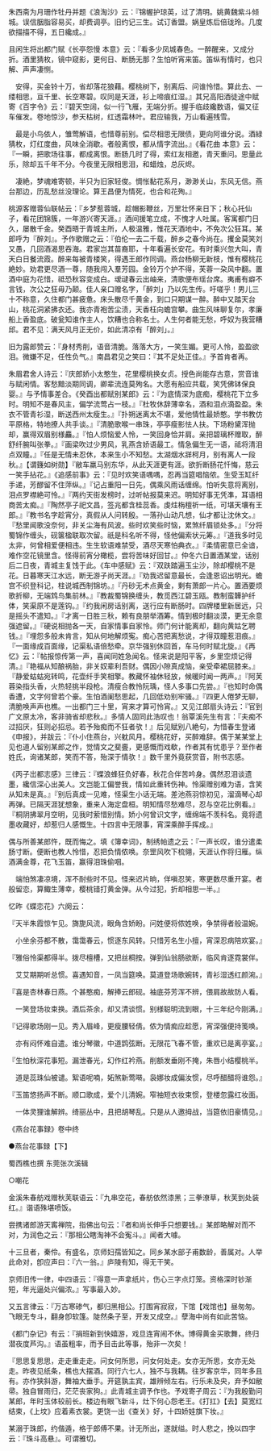 <!-- { "loadSidebar": true } -->
朱西斋为月珊作牡丹并题《浪淘沙》云：『锦幄护琼英，过了清明。姚黄魏紫斗倾城。误信胭脂容易买，却费调亭。旧约记三生。试订香盟。娲皇炼后倍珑玲。几度欲描描不得，五日纔成。』

且闲生将出都门赋《长亭怨慢 本意》云：『看多少凤城春色。一醉醒来，又成分折。酒里猜枚，镜中窥影，更何日、断肠无那？生怕听宵来笛。笛纵有情时，也只解、声声凄恻。

　安得，买金铃十万，省却落花狼藉。樱桃树下，别离后、问谁怜惜。算此去、一缕相思，亘千里、长空寒碧。叹同是天涯，衫上啼痕红湿。』其兄高阳酒徒途中赋寄《百字令》云：『碧天空阔，似一行飞雁，无端分折。握手临歧纔数语，偏又征车催发。卷地惊沙，参天枯树，红透霜林叶。君应输我，万山看遍残雪。

　最是小鸟依人，雏莺解语，也惜尊前别。偿尽相思无限债，更向阿谁分说。酒緑猜枚，灯红度曲，风味全消歇。者般离恨，都从情字流出。』《看花曲 本意》云：『一瞬，把歌场往事，都成离恨。断肠几时了得，索红友相邀，青天重问。思量此乐，除却五千年不分。今夜里无限相思泪，和蜡烛，总灰烬。

　凄絶，梦魂难寄顿，半只为旧家轻俊。惆怅黏花系月，渺渺关山，东风无信。燕台那边，历乱愁丝没理论。算王昌便为情死，也合和花殉。』

桃源客赠蓉仙联帖云：『乡梦惹蓉城，趁帽影鞭丝，万里壮怀来日下；秋心托仙子，看花团锦簇，一年游兴寄天涯。』酒间援笔立成，不愧才人吐属。客寓都门日久，屡散千金。癸酉晤于青城主所，人极温雅，惟花天酒地中，不免次公狂耳。某郎呼为『醉刘』。予作歌赠之云：『伯伦一去二千载，醉乡之春今尚在。攫金莫笑刘又愚，几回酒渴思吞海。君家岂其苗裔耶，十年看遍长安花。有时乘兴忽大叫，青天白日餐流霞。醉来每被青楼笑，得遇王郎作同调。燕台杨柳无新枝，惟有樱桃花絶妙。劝君更尽酒一尊，随我闯入羣芳园。金铃万个护不得，芙蓉一朶风中翻。置酒中庭为花惜，祗恐秋容变成白。叆叇春云出岫来，清歌便布瑶台席。夷甫有癖不言钱，次公之狂毋乃颠。佳人亲口赠名字，「醉刘」乃以先生传。吁嗟乎！男儿三十不称意，久住都门甚疲惫。床头散尽千黄金，到口只期谋一醉。醉中又踏天台山，桃花洞紧拂衣还。我亦青袍苦尘渍，天香枉向蟾宫攀。曲生风味聊复尔，孝廉船上香盈底。破瓮知谁作主人，饮糟也合称名士。人生何者能无愁，呼奴为我营糟邱。君不见：满天风月正无价，如此清凉有「醉刘」。』

旧为露郎赞云：『身材秀削，语音清脆。落落大方，一笑生媚。更可人怜，盈盈欲泪。微嫌不足，任性负气。』南昌君见之笑曰：『其不足处正佳。』予首肯者再。

朱眉君舍人诗云：『庆郎娇小太憨生，花里樱桃换女贞。授色尚能存古意，赏音谁与赋闲情。客愁黯淡期同调，卿辈流连莫殉名。大愿有船应共载，笑凭佛钵保良婴。』与予情事差合。《癸酉出都赋别某郎》云：『为底情深为底痴，樱桃花下立多时。明知不是春风主，偏学流莺占一枝。』『杜牧休辞薄幸名，酒和泪点滴盈盈。朱衣不管青衫湿，断送西州太瘦生。』『扑朔迷离太不堪，爱他情性最娇憨。学书教仿平原格，特地撩人共手谈。』『清脆歌喉一串珠，亭亭瘦影怯人扶。下场粉黛浑抛却，赢得双眉别様麤。』『怕人烦恼爱人怜，一笑回身恰并肩。亲把碧璃杯赠取，醉舒纤腕叫张拳。』『画梁吹过少男风，乳燕含娇语最工。情急偏生无一语，祗将清泪点双瞳。』『任是无情未忍休，本来生小不知愁。太湖烟水牂柯月，别有离人一段秋。』【谓籛如树勋】『敝车羸马别东华，从此天涯更有涯。欲折断肠花忏悔，慈云一笑手拈花。』《追感前事》云：『见时欢笑语喁喁，忍再当筵唱恼侬。生受玉缸纤手递，芳醪留不住萍纵。』『记占重阳一日先，偶乘风雨话缠绵。怕听失意将离别，泪点罗襟絶可怜。』『两约天街发榜时，过听帖报莫来迟。明知好事无凭凖，耳语相商苦太痴。』『陶然亭子祀文昌，签兆都含桂蕊香。虔炷栴檀祈一纸，可堪天壤有王郎。』『教书名字趁宵分，真假从人问转殷。一落孙山动凡想，仙才都让沈休文。』『愁里闻歌没奈何，非关尘海有风波。些时欢笑些时恼，累煞纤眉锁处多。』『分将蜀锦作缠头，砚箧楹联取次留。祇是科名听不得，怪他偏索状元筹。』『道我多时见太非，何曾相爱便相违。生生软语难禁受，酒尽天寒怕典衣。』『柔情密意已全谙，难作空花镜里含。怪得前宵分橄榄，尝将苦味好回甘。』仲冬六日置酒某堂，话别后二日夜，青城主复饯于此。《车中感赋》云：『双趺踏遍玉尘沙，除却樱桃不是花。日暮寒天江水远，断无游子尚天涯。』『劝我迟留意最长，会逢恩诏出明光。蟾宫不织登科记，柱说城西制锦坊。』『丹砂无术点黄金，剩有萧郎一片心。置酒要烦歌折柳，无端鸩鸟集前林。』『教裁蜀锦换缠头，教觅西江碧玉瓯。教制蛮韡护纤体，笑渠原不是莲钩。』『约我闲房话别离，送行应有断肠时。四牌楼里新居远，只是摇头不遣知。』『才离一日胜三秋，赖有良朋举酒筹。情到极时翻淡漠，更无余意强遮留。』『硬说相抛各一天，自家情事自家怜。师门何计能离却，翻向黄姑乞聘钱。』『埋怨多般未肯言，知从何地解烦寃。痴心苦把离愁说，才得双瞳惹泪痕。』『一面缘成百面缘，记渠私语倍愁牵。京华强别休回首，车马何时赋北旋。』《再忆》云：『帖报惊传第一声，喜闻同姓急闻名。怪来说是阳平客，乡里空烦记得清。』『艳福从知酿祸胎，非关奴辈利吾财。偶因小隙真成恼，亲受牵裙屈膝来。』『静爱蛄蛄宛转鸣，花壶纤手笑相擎。教藏怀袖休轻放，候暖时闻一两声。』『阿芙蓉染指头香，火热轻挑半段枪。清瘦合教怜阮瑀，怪人多事口先尝。』『也知时命偶香遭，文字何曾若个豪。生怕酒阑愁思起，几回低劝别牢骚。』『四更人倦梦无聊，清脆唤声声也樵。一出都门三十里，宵来才算可怜宵。』又见江郎扇头诗云：『官到广文原太冷，客非骑省却悲秋。』多情人固同此浩叹也！翁覃溪先生有言：『夫痴不过招厌，狂则必招忌。若予殆痴而不狂者欤！』后见赋别八絶句，为惜春生登诸《申报》，并跋云：『仆小住燕台，兴躭风月。樱桃花好，买醉难辞。偶于某某堂上见也道人留别某郎之作，觉情文之斐亹，更感慨而戏欷，作者其有忧患乎？至作者姓氏，询诸某郎，笑而不答，殆深于情欤！』数千里外竟获赏音，附书志感。

《丙子岀都志感》三律云：『蝶浪蜂狂负好春，秋花合伴苦吟身。偶然忍泪谈遗墨，纔信深心出美人。文岂能工偏誉我，情如此重转伤神。怜渠赠别难为语，含笑从知未是真。』『别后真成一见难，怪渠生小话无端。差池燕羽惊初见，溜滴琴心却再弹。已隔天涯犹想象，重来人海定盘桓。明知情尽愁难尽，忍与空花比例看。』『桐阴拂翠月空明，见我时萦惜别情。娇小何曾识文字，缠绵端不羡科名。竟将遗墨收藏好，却惹归人感慨生。十四言中无限事，宵深乘醉手挥成。』

偶与所善某郎忤，既而悔之。填《簿幸词》，制绣帕遗之云：『一声长叹，谁分遣柔肠寸断。便断也教人怜惜，忍把负情侬唤。奈罡风吹下梳翎，天涯认作将归雁。纵酒满金尊，花飞玉笛，赢得泪珠偷咽。

　端怕煞凄凉境，浑不耐些时不见。怪来迟片晌，佯嗔忍笑，寒更数尽重开宴。者般留恋，算鲰生薄幸，樱桃错打黄金弹。从今过犯，折却相思一半。』

忆昨《蝶恋花》六阕云：

『天半朱霞惊乍见。旖旎风流，眼角含娇盼。问姓便将侬姓唤，争禁得者般温婉。

　小坐余芬都不散，霭霭春云，惯逐东风转。只惜芳名生小擅，宵深忍病陪欢宴。』

『雅俗怜渠都得半。拨尽檀槽，又把丝桐按。弹到仙翁肠欲断，临风肯逐霓裳伴。

　艾艾期期听总惯。喜遇知音，一凤当筵唤。莫道登场歌婉转，青衫湿透红颜涴。』

『喜是杏林春日燕。个甚憨痴，解捧云郎砚。袖底芬芳浑不辨，偎肩故故防人看。

　一笑登场妆束换。酒后茶余，却又清谈惯。别様聪明流到眼，十三年纪今刚满。』

『记得歌场刚一见。秀入眉峰，更瘦腰轻倩。侬为情痴应趁愿，宵深强便持笺唤。

　亦有闷怀难自遣。谁分琴徽，中道鹍弦断。无限花飞春不管，重欢已是离亭宴。』

『生怕秋深花事短。漏泄春光，幻作红衿燕。削额发垂刚不掩，朱唇小结樱桃半。

　道是蕊珠仙被谴。絮语呢喃，妬煞新莺啭。袅娜妆成偏汝惯，尽呼醋醋将谁怨。』

『玉笛悠扬声不断。顺口歌成，爱个儿清婉。窄袖短衣妆束惯，登楼忽露红妆面。

　一体灵狸谁解辨。绮丽丛中，且把胡琴乱。只是从人邀拇战，当筵依旧豪情见。』

《燕台花事録》卷中终

●燕台花事録【下】

蜀西樵也撰 东莞张次溪辑

○嘲花

金溪朱春舫戏赠秋芙联语云：『九串空花，春舫依然漆黑；三拳潦草，秋芙到处装红。』谐语殊堪喷饭。

尝携诸郎游天寗禅院，指佛出句云：『者和尚长伸手只想要钱。』某郎略解对而不对，为润色之云：『那相公瞎淘神不会寃斗。』闻者大噱。

十三旦者，秦伶。有盛名，京师妇孺皆知之。同乡某水部子甫数龄，善属对。人举此命对，卽应声曰：『六一翁。』庐陵有知，得无干笑。

京师旧传一律，中四语云：『得意一声拿纸片，伤心三字点灯笼。资格深时钞渐短，年光逼处兴偏浓。』写事最入妙。

又五言律云：『万古寒碜气，都归黑相公。打围宵寂寂，下馆【戏馆也】昼匆匆。飞眼无专斗，翻身卽软篷。陡然条子至，开发又成空。』孽海中尚有如此苦恼。

《都门杂记》有云：『捐班新到快嬉游，戏旦连宵闹不休。博得黄金买歌舞，终归潜夜度芦沟。』语虽粗率，而予目击此等事，殆非一次矣！

『思思复思思，走走重走走。问女何所思，问女何处走。女亦无所思，女亦无处走。昨夜见纸条，樵也大摆酒。同行六七人，独不与我耦。往岁客京华，同年多且有。亦作狭斜游，舞袖大垂手。开筵孰主宾，雄辨倾左右。行乐未及央，弃予如敝帚。独自冒雨归，茫茫丧家狗。』此青城主调予作也。予戏寄孑周云：『为我殷勤问某郎，年时玉体较前长。楼边有眼飞新斗，灶下何心怨老王。《打扛》【去】莫宽红结束，《上坟》应着素衣裳。更饶一出《查关》好，十四娇娃旗下妆。』

某溺于珠郎，约偕遁，格于郎傅不果。计无所出，遂就缢。时人悲之，挽以四字云：『珠斗高悬』。可谓雅切。

